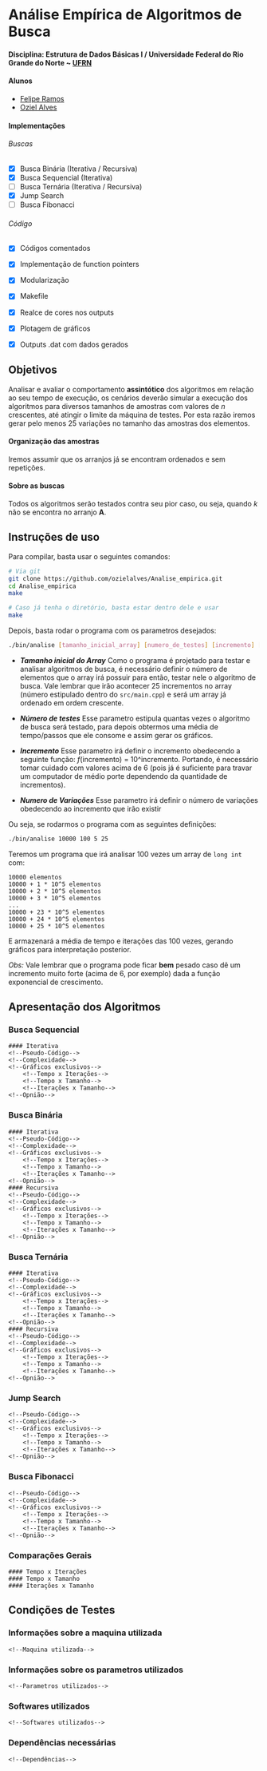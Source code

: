 # Análise Empírica de Algoritmos de Busca
#### Disciplina: Estrutura de Dados Básicas I / Universidade Federal do Rio Grande do Norte ~ [UFRN](http://http://www.ufrn.br)

#### Alunos
- [Felipe Ramos](https://github.com/felipecramos/)
- [Oziel Alves](https://github.com/ozielalves/)

#### Implementações
  ###### Buscas
  - [x] Busca Binária (Iterativa / Recursiva)
  - [x] Busca Sequencial (Iterativa)
  - [ ] Busca Ternária (Iterativa / Recursiva)
  - [x] Jump Search
  - [ ] Busca Fibonacci

  ###### Código
  - [x] Códigos comentados
  - [x] Implementação de function pointers
  - [x] Modularização
  - [x] Makefile
  - [x] Realce de cores nos outputs
  - [x] Plotagem de gráficos
  - [x] Outputs .dat com dados gerados


## Objetivos
Analisar e avaliar o comportamento **assintótico** dos algoritmos em relação ao seu tempo de execução, os cenários deverão simular a execução dos algoritmos para diversos tamanhos de amostras com valores de *n* crescentes, até atingir o limite da máquina de testes. Por esta razão iremos gerar pelo menos 25 variações no tamanho das amostras dos elementos.

#### Organização das amostras
Iremos assumir que os arranjos já se encontram ordenados e sem repetições.

#### Sobre as buscas
Todos os algoritmos serão testados contra seu pior caso, ou seja, quando *k* não se encontra no arranjo **A**. 

## Instruções de uso 
Para compilar, basta usar o seguintes comandos:
```bash
# Via git
git clone https://github.com/ozielalves/Analise_empirica.git
cd Analise_empirica
make

# Caso já tenha o diretório, basta estar dentro dele e usar
make
```

Depois, basta rodar o programa com os parametros desejados:
```bash
./bin/analise [tamanho_inicial_array] [numero_de_testes] [incremento] [numero_de_variacoes]
```
+ **_Tamanho inicial do Array_**
    Como o programa é projetado para testar e analisar algoritmos de busca, é necessário definir o número de elementos que o array irá possuir para então, testar nele o algoritmo de busca. Vale lembrar que irão acontecer 25 incrementos no array (número estipulado dentro do `src/main.cpp`) e será um array já ordenado em ordem crescente.

+ **_Número de testes_**
    Esse parametro estipula quantas vezes o algoritmo de busca será testado, para depois obtermos uma média de tempo/passos que ele consome e assim gerar os gráficos.

+ **_Incremento_**
    Esse parametro irá definir o incremento obedecendo a seguinte função: _f_(incremento) = 10^incremento. Portando, é necessário tomar cuidado com valores acima de 6 (pois já é suficiente para travar um computador de médio porte dependendo da quantidade de incrementos).

+ **_Numero de Variações_**
	Esse parametro irá definir o número de variações obedecendo ao incremento que irão existir
	
Ou seja, se rodarmos o programa com as seguintes definições:
```bash
./bin/analise 10000 100 5 25
```
Teremos um programa que irá analisar 100 vezes um array de `long int` com:
```
10000 elementos
10000 + 1 * 10^5 elementos
10000 + 2 * 10^5 elementos
10000 + 3 * 10^5 elementos
...
10000 + 23 * 10^5 elementos
10000 + 24 * 10^5 elementos
10000 + 25 * 10^5 elementos
```

E armazenará a média de tempo e iterações das 100 vezes, gerando gráficos para interpretação posterior. 

_Obs:_ Vale lembrar que o programa pode ficar **bem** pesado caso dê um incremento muito forte (acima de 6, por exemplo) dada a função exponencial de crescimento.

## Apresentação dos Algoritmos

### Busca Sequencial
<!--Breve explicação-->
	#### Iterativa
	<!--Pseudo-Código-->
	<!--Complexidade-->
	<!--Gráficos exclusivos-->
		<!--Tempo x Iterações-->
		<!--Tempo x Tamanho-->
		<!--Iterações x Tamanho-->
	<!--Opnião-->


### Busca Binária
<!--Breve explicação-->
	#### Iterativa
	<!--Pseudo-Código-->
	<!--Complexidade-->
	<!--Gráficos exclusivos-->
		<!--Tempo x Iterações-->
		<!--Tempo x Tamanho-->
		<!--Iterações x Tamanho-->
	<!--Opnião-->
	#### Recursiva
	<!--Pseudo-Código-->
	<!--Complexidade-->
	<!--Gráficos exclusivos-->
		<!--Tempo x Iterações-->
		<!--Tempo x Tamanho-->
		<!--Iterações x Tamanho-->
	<!--Opnião-->

### Busca Ternária
<!--Breve explicação-->
	#### Iterativa
	<!--Pseudo-Código-->
	<!--Complexidade-->
	<!--Gráficos exclusivos-->
		<!--Tempo x Iterações-->
		<!--Tempo x Tamanho-->
		<!--Iterações x Tamanho-->
	<!--Opnião-->
	#### Recursiva
	<!--Pseudo-Código-->
	<!--Complexidade-->
	<!--Gráficos exclusivos-->
		<!--Tempo x Iterações-->
		<!--Tempo x Tamanho-->
		<!--Iterações x Tamanho-->
	<!--Opnião-->

### Jump Search
<!--Breve explicação-->
	<!--Pseudo-Código-->
	<!--Complexidade-->
	<!--Gráficos exclusivos-->
		<!--Tempo x Iterações-->
		<!--Tempo x Tamanho-->
		<!--Iterações x Tamanho-->
	<!--Opnião-->
	

### Busca Fibonacci
<!--Breve explicação-->
	<!--Pseudo-Código-->
	<!--Complexidade-->
	<!--Gráficos exclusivos-->
		<!--Tempo x Iterações-->
		<!--Tempo x Tamanho-->
		<!--Iterações x Tamanho-->
	<!--Opnião-->
	
### Comparações Gerais
<!--Breve explicação-->
	#### Tempo x Iterações
	#### Tempo x Tamanho
	#### Iterações x Tamanho

<!--Conclusões finais-->

## Condições de Testes
### Informações sobre a maquina utilizada
	<!--Maquina utilizada-->
### Informações sobre os parametros utilizados
	<!--Parametros utilizados-->
### Softwares utilizados
	<!--Softwares utilizados-->
### Dependências necessárias
	<!--Dependências-->
